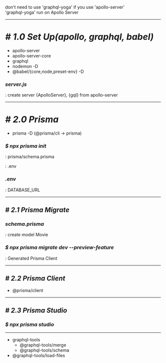 don't need to use 'graphql-yoga' if you use 'apollo-server'  
'graphql-yoga' run on Apollo Server

---

# _**# 1.0 Set Up(apollo, graphql, babel)**_

- apollo-server
- apollo-server-core
- graphql
- nodemon -D
- @babel/{core,node,preset-env} -D

### _**server.js**_

: create server {ApolloServer}, {gql} from apollo-server

---

# _**# 2.0 Prisma**_

- prisma -D (@prisma/cli -> prisma)

### _**$ npx prisma init**_

: prisma/schema.prisma

: .env

### _**.env**_

: DATABASE_URL

---

## _**# 2.1 Prisma Migrate**_

### _**schema.prisma**_

: create model Movie

### _**$ npx prisma migrate dev --preview-feature**_

: Generated Prisma Client

---

## _**# 2.2 Prisma Client**_

- @prisma/client

---

## _**# 2.3 Prisma Studio**_

### _**$ npx prisma studio**_

---

- graphql-tools
  - @graphql-tools/merge
  - @graphql-tools/schema
- @graphql-tools/load-files
